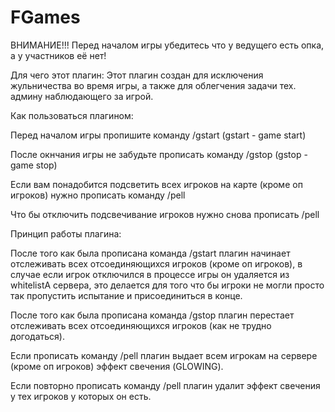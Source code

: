 # FGames

ВНИМАНИЕ!!! Перед началом игры убедитесь что у ведущего есть опка, а у участников её нет!

Для чего этот плагин:
  Этот плагин создан для исключения жульничества во время игры, а также для облегчения задачи тех. админу наблюдающего за игрой.

Как пользоваться плагином:

  Перед началом игры пропишите команду /gstart (gstart - game start)
  
  После окнчания игры не забудьте прописать команду /gstop (gstop - game stop)
  
  Если вам понадобится подсветить всех игроков на карте (кроме оп игроков) нужно прописать команду /pell
  
  Что бы отключить подсвечивание игроков нужно снова прописать /pell

Принцип работы плагина:

  После того как была прописана команда /gstart плагин начинает отслеживать всех отсоединяющихся игроков (кроме оп игроков), в случае если игрок отключился в процессе
  игры он удаляется из whitelistА сервера, это делается для того что бы игроки не могли просто так пропустить испытание и присоединиться в конце.
  
  После того как была прописана команда /gstop плагин перестает отслеживать всех отсоединяющихся игроков (как не трудно догодаться).
  
  Если прописать команду /pell плагин выдает всем игрокам на сервере (кроме оп игроков) эффект свечения (GLOWING).
  
  Если повторно прописать команду /pell плагин удалит эффект свечения у тех игроков у которых он есть.
